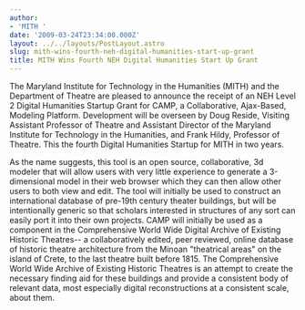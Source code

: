 ```yaml
---
author:
- 'MITH '
date: '2009-03-24T23:34:00.000Z'
layout: ../../layouts/PostLayout.astro
slug: mith-wins-fourth-neh-digital-humanities-start-up-grant
title: MITH Wins Fourth NEH Digital Humanities Start Up Grant
---
```


The Maryland Institute for Technology in the Humanities (MITH) and the Department of Theatre are pleased to announce the receipt of an NEH Level 2 Digital Humanities Startup Grant for CAMP, a Collaborative, Ajax-Based, Modeling Platform. Development will be overseen by Doug Reside, Visiting Assistant Professor of Theatre and Assistant Director of the Maryland Institute for Technology in the Humanities, and Frank Hildy, Professor of Theatre. This the fourth Digital Humanities Startup for MITH in two years.

As the name suggests, this tool is an open source, collaborative, 3d modeler that will allow users with very little experience to generate a 3-dimensional model in their web browser which they can then allow other users to both view and edit. The tool will initially be used to construct an international database of pre-19th century theater buildings, but will be intentionally generic so that scholars interested in structures of any sort can easily port it into their own projects. CAMP will initially be used as a component in the Comprehensive World Wide Digital Archive of Existing Historic Theatres-- a collaboratively edited, peer reviewed, online database of historic theatre architecture from the Minoan "theatrical areas" on the island of Crete, to the last theatre built before 1815. The Comprehensive World Wide Archive of Existing Historic Theatres is an attempt to create the necessary finding aid for these buildings and provide a consistent body of relevant data, most especially digital reconstructions at a consistent scale, about them.